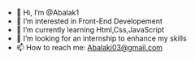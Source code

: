 - 👋 Hi, I’m @Abalak1
- 👀 I’m interested in Front-End Developement
- 🌱 I’m currently learning Html,Css,JavaScript
- 💞️ I’m looking for an internship to enhance my skills
- 📫 How to reach me: Abalaki03@gmail.com
<!---
Abalak1/Abalak1 is a ✨ special ✨ repository because its `README.md` (this file) appears on your GitHub profile.
You can click the Preview link to take a look at your changes.
--->
